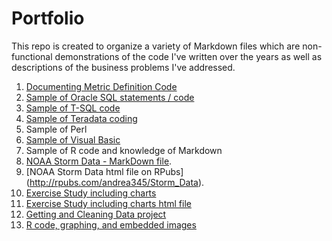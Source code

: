 # Portfolio

This repo is created to organize a variety of Markdown files which are non-functional demonstrations of the code I've written over the years as well as descriptions of the business problems I've addressed.

1.  [Documenting Metric Definition Code](https://github.com/andrea345/Portfolio/blob/master/Documenting_Metric_Code.RMD)
2.  [Sample of Oracle SQL statements / code](https://github.com/andrea345/Portfolio/blob/master/SQL%20Snippets.Rmd)
3.  [Sample of T-SQL code](https://github.com/andrea345/Portfolio/blob/master/T%20SQL%20Examples.RMD)
4.  [Sample of Teradata coding](https://github.com/andrea345/Portfolio/blob/master/Teradata%20Coding%20Sample.RMD)
5.  Sample of Perl
6.  [Sample of Visual Basic](https://github.com/andrea345/Portfolio/blob/master/Visual%20Basic.rmd)
7. Sample of R code and knowledge of Markdown
  1. [NOAA Storm Data - MarkDown file](https://github.com/andrea345/NOAA-Storm-Data).
  2. [NOAA Storm Data html file on RPubs] (http://rpubs.com/andrea345/Storm_Data).
  3. [Exercise Study including charts](https://github.com/andrea345/RepData_PeerAssessment1/blob/master/PA1_template.md)
  4. [Exercise Study including charts html file ](http://rpubs.com/andrea345/83516)
  5. [Getting and Cleaning Data project](https://github.com/andrea345/Getting-Cleaning-Data-Project)
  6. [R code, graphing, and embedded images](https://github.com/andrea345/ExData_Plotting1)
